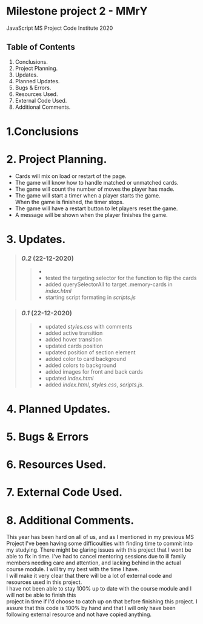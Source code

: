 # Milestone project 2 - MMrY
JavaScript MS Project Code Institute 2020

>

## Table of Contents

1. Conclusions.
2. Project Planning.
3. Updates.
4. Planned Updates.
5. Bugs & Errors.
6. Resources Used.
7. External Code Used.
8. Additional Comments.
>

# 1.Conclusions
>

# 2. Project Planning.
* Cards will mix on load or restart of the page.
* The game will know how to handle matched or unmatched cards.
* The game will count the number of moves the player has made.
* The game will start a timer when a player starts the game.<br>
When the game is finished, the timer stops.
* The game will have a restart button to let players reset the game.
* A message will be shown when the player finishes the game.
>


# 3. Updates.
> ### *0.2* (22-12-2020)
>> * 
>> * tested the targeting selector for the function to flip the cards
>> * added querySelectorAll to target .memory-cards in *index.html*
>> * starting script formating in *scripts.js*

>  ### *0.1* (22-12-2020)
>> * updated *styles.css* with comments<br>
>> * added active transition<br>
>> * added hover transition<br>
>> * updated cards position<br>
>> * updated position of section element<br>
>> * added color to card background<br>
>> * added colors to background <br>
>> * added images for front and back cards <br>
>> * updated *index.html*<br>
>> * added *index.html*, *styles.css*, *scripts.js*.

# 4. Planned Updates.
>

# 5. Bugs & Errors
>

# 6. Resources Used.
>

# 7. External Code Used.
>

# 8. Additional Comments.
This year has been hard on all of us, and as I mentioned in my previous MS Project I've been having some difficoulties with finding time to commit into my studying.
There might be glaring issues with this project that I wont be able to fix in time. I've had to cancel mentoring sessions due to ill family members needing care and attention, and lacking behind in the actual course module. 
I will try my best with the time I have. <br>
I will make it very clear that there will be a lot of external code and resources used in this project.<br>
I have not been able to stay 100% up to date with the course module and I will not be able to finish this<br>
project in time if I'd choose to catch up on that before finishing this project. 
I assure that this code is 100% by hand and that I will only have been following external resource and not have copied anything.
>